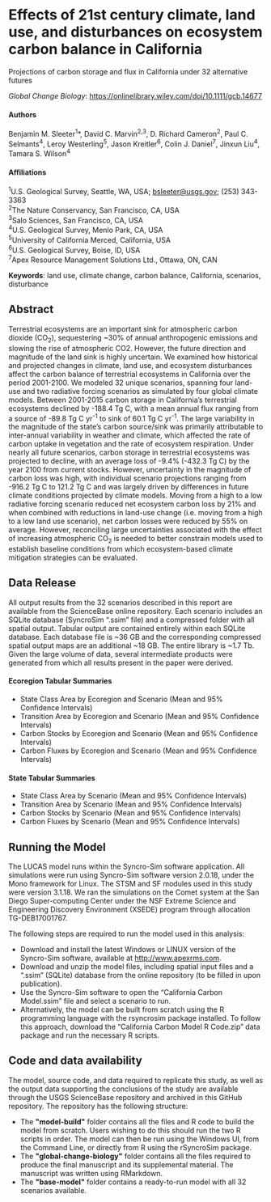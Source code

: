 # Effects of 21st century climate, land use, and disturbances on ecosystem carbon balance in California

Projections of carbon storage and flux in California under 32 alternative futures

*Global Change Biology*: https://onlinelibrary.wiley.com/doi/10.1111/gcb.14677

#### Authors
Benjamin M. Sleeter<sup>1</sup>*, David C. Marvin<sup>2,3</sup>, D. Richard Cameron<sup>2</sup>, Paul C. Selmants<sup>4</sup>, Leroy Westerling<sup>5</sup>, Jason Kreitler<sup>6</sup>, Colin J. Daniel<sup>7</sup>, Jinxun Liu<sup>4</sup>, Tamara S. Wilson<sup>4</sup>

#### Affiliations
<sup>1</sup>U.S. Geological Survey, Seattle, WA, USA; bsleeter@usgs.gov; (253) 343-3363  
<sup>2</sup>The Nature Conservancy, San Francisco, CA, USA  
<sup>3</sup>Salo Sciences, San Francisco, CA, USA  
<sup>4</sup>U.S. Geological Survey, Menlo Park, CA, USA  
<sup>5</sup>University of California Merced, California, USA  
<sup>6</sup>U.S. Geological Survey, Boise, ID, USA  
<sup>7</sup>Apex Resource Management Solutions Ltd., Ottawa, ON, CAN  

**Keywords**: land use, climate change, carbon balance, California, scenarios, disturbance

## Abstract
Terrestrial ecosystems are an important sink for atmospheric carbon dioxide (CO<sub>2</sub>), sequestering ~30% of annual anthropogenic emissions and slowing the rise of atmospheric CO2. However, the future direction and magnitude of the land sink is highly uncertain. We examined how historical and projected changes in climate, land use, and ecosystem disturbances affect the carbon balance of terrestrial ecosystems in California over the period 2001-2100. We modeled 32 unique scenarios, spanning four land-use and two radiative forcing scenarios as simulated by four global climate models. Between 2001-2015 carbon storage in California’s terrestrial ecosystems declined by -188.4 Tg C, with a mean annual flux ranging from a source of -89.8 Tg C yr<sup>-1</sup> to sink of 60.1 Tg C yr<sup>-1</sup>. The large variability in the magnitude of the state’s carbon source/sink was primarily attributable to inter-annual variability in weather and climate, which affected the rate of carbon uptake in vegetation and the rate of ecosystem respiration. Under nearly all future scenarios, carbon storage in terrestrial ecosystems was projected to decline, with an average loss of -9.4% (-432.3 Tg C) by the year 2100 from current stocks. However, uncertainty in the magnitude of carbon loss was high, with individual scenario projections ranging from -916.2 Tg C to 121.2 Tg C and was largely driven by differences in future climate conditions projected by climate models. Moving from a high to a low radiative forcing scenario reduced net ecosystem carbon loss by 21% and when combined with reductions in land-use change (i.e. moving from a high to a low land use scenario), net carbon losses were reduced by 55% on average. However, reconciling large uncertainties associated with the effect of increasing atmospheric CO<sub>2</sub> is needed to better constrain models used to establish baseline conditions from which ecosystem-based climate mitigation strategies can be evaluated.

## Data Release
All output results from the 32 scenarios described in this report are available from the ScienceBase online repository. Each scenario includes an SQLite database (SyncroSim “.ssim” file) and a compressed folder with all spatial output. Tabular output are contained entirely within each SQLite database. Each database file is ~36 GB and the corresponding compressed spatial output maps are an additional ~18 GB. The entire library is ~1.7 Tb. Given the large volume of data, several intermediate products were generated from which all results present in the paper were derived.

#### Ecoregion Tabular Summaries

* State Class Area by Ecoregion and Scenario (Mean and 95% Confidence Intervals)
* Transition Area by Ecoregion and Scenario (Mean and 95% Confidence Intervals)
* Carbon Stocks by Ecoregion and Scenario (Mean and 95% Confidence Intervals)
* Carbon Fluxes by Ecoregion and Scenario (Mean and 95% Confidence Intervals)

#### State Tabular Summaries

* State Class Area by Scenario (Mean and 95% Confidence Intervals)
* Transition Area by Scenario (Mean and 95% Confidence Intervals)
* Carbon Stocks by Scenario (Mean and 95% Confidence Intervals)
* Carbon Fluxes by Scenario (Mean and 95% Confidence Intervals)

## Running the Model
The LUCAS model runs within the Syncro-Sim software application. All simulations were run using Syncro-Sim software version 2.0.18, under the Mono framework for Linux. The STSM and SF modules used in this study were version 3.1.18. We ran the simulations on the Comet system at the San Diego Super-computing Center under the NSF Extreme Science and Engineering Discovery Environment (XSEDE) program through allocation TG-DEB17001767.

The following steps are required to run the model used in this analysis:

* Download and install the latest Windows or LINUX version of the Syncro-Sim software, available at http://www.apexrms.com.
* Download and unzip the model files, including spatial input files and a “.ssim” (SQLite) database from the online repository (to be filled in upon publication).
* Use the Syncro-Sim software to open the “California Carbon Model.ssim” file and select a scenario to run.
* Alternatively, the model can be built from scratch using the R programming language with the rsyncrosim package installed. To follow this approach, download the “California Carbon Model R Code.zip” data package and run the necessary R scripts.

## Code and data availability
The model, source code, and data required to replicate this study, as well as the output data supporting the conclusions of the study are available through the USGS ScienceBase repository and archived in this GitHub repository. The repository has the following structure:

* The **"model-build"** folder contains all the files and R code to build the model from scratch. Users wishing to do this should run the two R scripts in order. The model can then be run using the Windows UI, from the Command Line, or directly from R using the rSyncroSim package.
* The **"global-change-biology"** folder contains all the files required to produce the final manuscript and its supplemental material. The manuscript was written using RMarkdown. 
* The **"base-model"** folder contains a ready-to-run model with all 32 scenarios available.




